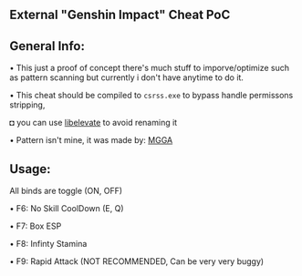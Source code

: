 ## External "Genshin Impact" Cheat PoC

## General Info:
• This just a proof of concept there's much stuff to imporve/optimize such as pattern scanning but currently i don't have anytime to do it.

• This cheat should be compiled to `csrss.exe` to bypass handle permissons stripping, 

◘ you can use [libelevate](https://github.com/notscimmy/libelevate) to avoid renaming it

• Pattern isn't mine, it was made by: [MGGA](https://fearlessrevolution.com/viewtopic.php?t=13926)

## Usage:
All binds are toggle (ON, OFF)

• F6: No Skill CoolDown (E, Q)

• F7: Box ESP

• F8: Infinty Stamina 

• F9: Rapid Attack (NOT RECOMMENDED, Can be very very buggy)

